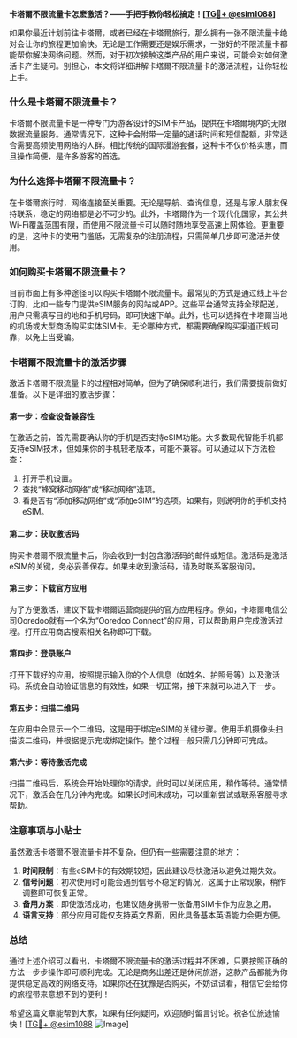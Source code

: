 **卡塔爾不限流量卡怎麽激活？——手把手教你轻松搞定！[[TG💪+ @esim1088](https://t.me/s/esim1088)]**

如果你最近计划前往卡塔爾，或者已经在卡塔爾旅行，那么拥有一张不限流量卡绝对会让你的旅程更加愉快。无论是工作需要还是娱乐需求，一张好的不限流量卡都能帮你解决网络问题。然而，对于初次接触这类产品的用户来说，可能会对如何激活卡产生疑问。别担心，本文将详细讲解卡塔爾不限流量卡的激活流程，让你轻松上手。

### 什么是卡塔爾不限流量卡？

卡塔爾不限流量卡是一种专门为游客设计的SIM卡产品，提供在卡塔爾境内的无限数据流量服务。通常情况下，这种卡会附带一定量的通话时间和短信配额，非常适合需要高频使用网络的人群。相比传统的国际漫游套餐，这种卡不仅价格实惠，而且操作简便，是许多游客的首选。

### 为什么选择卡塔爾不限流量卡？

在卡塔爾旅行时，网络连接至关重要。无论是导航、查询信息，还是与家人朋友保持联系，稳定的网络都是必不可少的。此外，卡塔爾作为一个现代化国家，其公共Wi-Fi覆盖范围有限，而使用不限流量卡可以随时随地享受高速上网体验。更重要的是，这种卡的使用门槛低，无需复杂的注册流程，只需简单几步即可激活并使用。

### 如何购买卡塔爾不限流量卡？

目前市面上有多种途径可以购买卡塔爾不限流量卡。最常见的方式是通过线上平台订购，比如一些专门提供eSIM服务的网站或APP。这些平台通常支持全球配送，用户只需填写目的地和手机号码，即可快速下单。此外，也可以选择在卡塔爾当地的机场或大型商场购买实体SIM卡。无论哪种方式，都需要确保购买渠道正规可靠，以免上当受骗。

### 卡塔爾不限流量卡的激活步骤

激活卡塔爾不限流量卡的过程相对简单，但为了确保顺利进行，我们需要提前做好准备。以下是详细的激活步骤：

#### 第一步：检查设备兼容性
在激活之前，首先需要确认你的手机是否支持eSIM功能。大多数现代智能手机都支持eSIM技术，但如果你的手机较老版本，可能不兼容。可以通过以下方法检查：
1. 打开手机设置。
2. 查找“蜂窝移动网络”或“移动网络”选项。
3. 看是否有“添加移动网络”或“添加eSIM”的选项。如果有，则说明你的手机支持eSIM。

#### 第二步：获取激活码
购买卡塔爾不限流量卡后，你会收到一封包含激活码的邮件或短信。激活码是激活eSIM的关键，务必妥善保存。如果未收到激活码，请及时联系客服询问。

#### 第三步：下载官方应用
为了方便激活，建议下载卡塔爾运营商提供的官方应用程序。例如，卡塔爾电信公司Ooredoo就有一个名为“Ooredoo Connect”的应用，可以帮助用户完成激活过程。打开应用商店搜索相关名称即可下载。

#### 第四步：登录账户
打开下载好的应用，按照提示输入你的个人信息（如姓名、护照号等）以及激活码。系统会自动验证信息的有效性，如果一切正常，接下来就可以进入下一步。

#### 第五步：扫描二维码
在应用中会显示一个二维码，这是用于绑定eSIM的关键步骤。使用手机摄像头扫描该二维码，并根据提示完成绑定操作。整个过程一般只需几分钟即可完成。

#### 第六步：等待激活完成
扫描二维码后，系统会开始处理你的请求。此时可以关闭应用，稍作等待。通常情况下，激活会在几分钟内完成。如果长时间未成功，可以重新尝试或联系客服寻求帮助。

### 注意事项与小贴士

虽然激活卡塔爾不限流量卡并不复杂，但仍有一些需要注意的地方：
1. **时间限制**：有些eSIM卡的有效期较短，因此建议尽快激活以避免过期失效。
2. **信号问题**：初次使用时可能会遇到信号不稳定的情况，这属于正常现象，稍作调整即可恢复正常。
3. **备用方案**：即使激活成功，也建议随身携带一张备用SIM卡作为应急之用。
4. **语言支持**：部分应用可能仅支持英文界面，因此具备基本英语能力会更方便。

### 总结

通过上述介绍可以看出，卡塔爾不限流量卡的激活过程并不困难，只要按照正确的方法一步步操作即可顺利完成。无论是商务出差还是休闲旅游，这款产品都能为你提供稳定高效的网络支持。如果你还在犹豫是否购买，不妨试试看，相信它会给你的旅程带来意想不到的便利！

希望这篇文章能帮到大家，如果有任何疑问，欢迎随时留言讨论。祝各位旅途愉快！[[TG💪+ @esim1088](https://t.me/s/esim1088) ![Image](https://i.postimg.cc/4NQfJmqS/Snipaste-2025-05-13-00-14-12.png)]